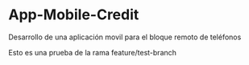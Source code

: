 # App-Mobile-Credit
Desarrollo de una aplicación movil para el bloque remoto de teléfonos


Esto es una prueba de la rama feature/test-branch

